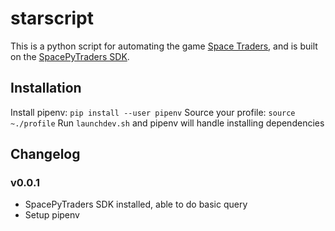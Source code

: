 # starscript

This is a python script for automating the game [Space Traders](https://spacetraders.io), and is built on the [SpacePyTraders SDK](https://github.com/ZacHooper/spacePyTraders).

## Installation

Install pipenv: `pip install --user pipenv`
Source your profile: `source ~./profile`
Run `launchdev.sh` and pipenv will handle installing dependencies

## Changelog

### v0.0.1

- SpacePyTraders SDK installed, able to do basic query
- Setup pipenv

